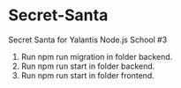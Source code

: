 # Secret-Santa
Secret Santa for Yalantis Node.js School #3
1. Run npm run migration in folder backend.
2. Run npm run start in folder backend.
3. Run npm run start in folder frontend.

